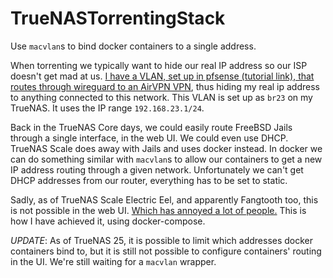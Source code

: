 # TrueNASTorrentingStack
Use `macvlan`s to bind docker containers to a single address.

When torrenting we typically want to hide our real IP address so our ISP doesn't get mad at us.
[I have a VLAN, set up in pfsense (tutorial link), that routes through wireguard to an AirVPN VPN](https://boymoder.blog/thought?id=29), thus hiding my
real ip address to anything connected to this network. This VLAN is set up as `br23` on my TrueNAS.
It uses the IP range `192.168.23.1/24`. 

Back in the TrueNAS Core days, we could easily route FreeBSD Jails through a single interface, in the web UI.
We could even use DHCP. TrueNAS Scale does away with Jails and uses docker instead.
In docker we can do something similar with `macvlan`s to allow our containers to get a new IP address routing
through a given network. Unfortunately we can't get DHCP addresses from our router, everything has to be set 
to static. 

Sadly, as of TrueNAS Scale Electric Eel, and apparently Fangtooth too, this is not possible in the web UI.
[Which has annoyed a lot of people.](https://forums.truenas.com/t/allow-apps-to-have-their-own-ip/12042)
This is how I have achieved it, using docker-compose.

*UPDATE*: As of TrueNAS 25, it is possible to limit which addresses docker containers bind to, but it is still not possible to configure containers' routing in the UI. We're still waiting for a `macvlan` wrapper.
